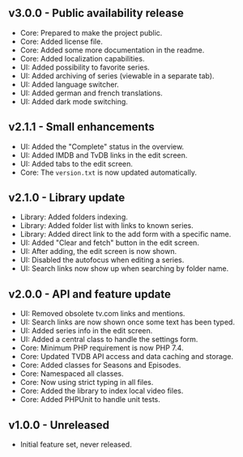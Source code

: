 ## v3.0.0 - Public availability release
- Core: Prepared to make the project public.
- Core: Added license file.
- Core: Added some more documentation in the readme.
- Core: Added localization capabilities.
- UI: Added possibility to favorite series.
- UI: Added archiving of series (viewable in a separate tab).
- UI: Added language switcher.
- UI: Added german and french translations.
- UI: Added dark mode switching.

## v2.1.1 - Small enhancements
- UI: Added the "Complete" status in the overview.
- UI: Added IMDB and TvDB links in the edit screen.
- UI: Added tabs to the edit screen.
- Core: The `version.txt` is now updated automatically.

## v2.1.0 - Library update
- Library: Added folders indexing.
- Library: Added folder list with links to known series.
- Library: Added direct link to the add form with a specific name. 
- UI: Added "Clear and fetch" button in the edit screen.
- UI: After adding, the edit screen is now shown.
- UI: Disabled the autofocus when editing a series.
- UI: Search links now show up when searching by folder name.

## v2.0.0 - API and feature update
- UI: Removed obsolete tv.com links and mentions.
- UI: Search links are now shown once some text has been typed.
- UI: Added series info in the edit screen.
- UI: Added a central class to handle the settings form.
- Core: Minimum PHP requirement is now PHP 7.4.
- Core: Updated TVDB API access and data caching and storage.
- Core: Added classes for Seasons and Episodes.
- Core: Namespaced all classes.
- Core: Now using strict typing in all files.
- Core: Added the library to index local video files.
- Core: Added PHPUnit to handle unit tests.

## v1.0.0 - Unreleased
- Initial feature set, never released.
